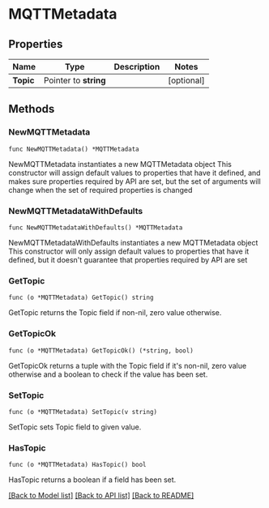 # MQTTMetadata

## Properties

Name | Type | Description | Notes
------------ | ------------- | ------------- | -------------
**Topic** | Pointer to **string** |  | [optional] 

## Methods

### NewMQTTMetadata

`func NewMQTTMetadata() *MQTTMetadata`

NewMQTTMetadata instantiates a new MQTTMetadata object
This constructor will assign default values to properties that have it defined,
and makes sure properties required by API are set, but the set of arguments
will change when the set of required properties is changed

### NewMQTTMetadataWithDefaults

`func NewMQTTMetadataWithDefaults() *MQTTMetadata`

NewMQTTMetadataWithDefaults instantiates a new MQTTMetadata object
This constructor will only assign default values to properties that have it defined,
but it doesn't guarantee that properties required by API are set

### GetTopic

`func (o *MQTTMetadata) GetTopic() string`

GetTopic returns the Topic field if non-nil, zero value otherwise.

### GetTopicOk

`func (o *MQTTMetadata) GetTopicOk() (*string, bool)`

GetTopicOk returns a tuple with the Topic field if it's non-nil, zero value otherwise
and a boolean to check if the value has been set.

### SetTopic

`func (o *MQTTMetadata) SetTopic(v string)`

SetTopic sets Topic field to given value.

### HasTopic

`func (o *MQTTMetadata) HasTopic() bool`

HasTopic returns a boolean if a field has been set.


[[Back to Model list]](../README.md#documentation-for-models) [[Back to API list]](../README.md#documentation-for-api-endpoints) [[Back to README]](../README.md)


